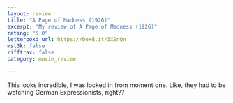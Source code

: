 ```yaml
---
layout: review
title: "A Page of Madness (1926)"
excerpt: "My review of A Page of Madness (1926)"
rating: "5.0"
letterboxd_url: https://boxd.it/3X9nQn
mst3k: false
rifftrax: false
category: movie_review

---
```


This looks incredible, I was locked in from moment one. Like, they had to be watching German Expressionists, right??